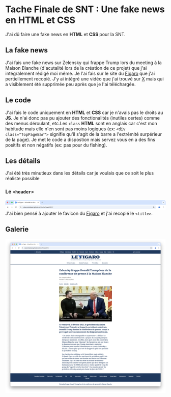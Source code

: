 # Tache Finale de SNT : Une fake news en HTML et CSS
J'ai dû faire une fake news en **HTML** et **CSS** pour la SNT.
## La fake news
J'ai fais une fake news sur Zelensky qui frappe Trump lors du meeting à la Maison Blanche (d'acutalité lors de la création de ce projet)  que j'ai intégralement rédigé moi même. Je l'ai fais sur le site du [Figaro](https://lefigaro.fr/) que j'ai pertiellement recopié. J'y ai intégré une vidéo que j'ai trouvé sur [X](https://x.com) mais qui a visiblement été supprimée peu après que je l'ai téléchargée. 
## Le code
J'ai fais le code uniquement en **HTML** et **CSS** car je n'avais pas le droits au **JS**. Je n'ai donc pas pu ajouter des fonctionalités (inutiles certes) comme des menus déroulant, etc.Les `class` **HTML** sont en anglais car c'est mon habitude mais elle n'en sont pas moins logiques (ex: `<div class="TopPageBar">` signifie qu'il s'agit de la barre a l'extrémité surpérieur de la page). Je met le code a dispostion mais servez vous en a des fins positifs et non négatifs (ex: pas pour du fishing).
## Les détails
J'ai été très minutieux dans les détails car je voulais que ce soit le plus réaliste possible
### Le `<header>`
![Header](/readme/header.png)
J'ai bien pensé à ajouter le favicon du [Figaro](https://lefigaro.fr/) et j'ai recopié le `<title>`.
## Galerie
![FullPage](/readme/full.png)
